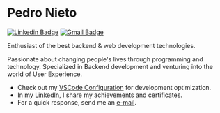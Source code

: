 # Pedro Nieto

[![Linkedin Badge](https://img.shields.io/badge/-Pedro%20Nieto-477acd?style=flat-square&logo=Linkedin&logoColor=white&link=https://www.linkedin.com/in/pedroo-nietoo/)](https://www.linkedin.com/in/pedroo-nietoo/)
[![Gmail Badge](https://img.shields.io/badge/-pedronieto.2005@gmail.com-477acd?style=flat-square&logo=Gmail&logoColor=white&link=mailto:pedronieto.2005@gmail.com)](mailto:pedronieto.2005@gmail.com)

Enthusiast of the best backend & web development technologies.

Passionate about changing people's lives through programming and technology. Specialized in Backend development and venturing into the world of User Experience.

- Check out my [VSCode Configuration](https://gist.github.com/Pedroo-Nietoo/a20bf9b1ee512aeb97421f3bd5b7eb29) for development optimization.
- In my [LinkedIn](https://www.linkedin.com/in/pedroo-nietoo/), I share my achievements and certificates.
- For a quick response, send me an [e-mail](mailto:pedronieto.2005@gmail.com).
